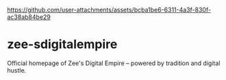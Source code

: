
https://github.com/user-attachments/assets/bcba1be6-6311-4a3f-830f-ac38ab84be29
# zee-sdigitalempire
Official homepage of Zee's Digital Empire – powered by tradition and digital hustle.




